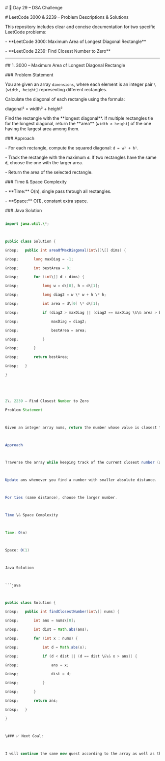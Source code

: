 \# 🚀 Day 29 – DSA Challenge



\# LeetCode 3000 \& 2239 – Problem Descriptions \& Solutions



This repository includes clear and concise documentation for two specific LeetCode problems:



\- \*\*LeetCode 3000: Maximum Area of Longest Diagonal Rectangle\*\*

\- \*\*LeetCode 2239: Find Closest Number to Zero\*\*



---



\## 1. 3000 – Maximum Area of Longest Diagonal Rectangle



\### Problem Statement  

You are given an array `dimensions`, where each element is an integer pair `\[width, height]` representing different rectangles.  

Calculate the diagonal of each rectangle using the formula:  



diagonal² = width² + height²



Find the rectangle with the \*\*longest diagonal\*\*. If multiple rectangles tie for the longest diagonal, return the \*\*area\*\* (`width × height`) of the one having the largest area among them.



\### Approach  

\- For each rectangle, compute the squared diagonal: `d = w² + h²`.

\- Track the rectangle with the maximum `d`. If two rectangles have the same `d`, choose the one with the larger area.

\- Return the area of the selected rectangle.



\### Time \& Space Complexity  

\- \*\*Time:\*\* O(n), single pass through all rectangles.  

\- \*\*Space:\*\* O(1), constant extra space.



\### Java Solution  

```java

import java.util.\*;



public class Solution {

&nbsp;   public int areaOfMaxDiagonal(int\[]\[] dims) {

&nbsp;       long maxDiag = -1;

&nbsp;       int bestArea = 0;

&nbsp;       for (int\[] d : dims) {

&nbsp;           long w = d\[0], h = d\[1];

&nbsp;           long diag2 = w \* w + h \* h;

&nbsp;           int area = d\[0] \* d\[1];

&nbsp;           if (diag2 > maxDiag || (diag2 == maxDiag \&\& area > bestArea)) {

&nbsp;               maxDiag = diag2;

&nbsp;               bestArea = area;

&nbsp;           }

&nbsp;       }

&nbsp;       return bestArea;

&nbsp;   }

}





2\. 2239 – Find Closest Number to Zero

Problem Statement



Given an integer array nums, return the number whose value is closest to zero. If multiple numbers are equally close, return the greatest value among them (i.e., prefer positive).



Approach



Traverse the array while keeping track of the current closest number (ans) and its absolute distance from zero (dist).



Update ans whenever you find a number with smaller absolute distance.



For ties (same distance), choose the larger number.



Time \& Space Complexity



Time: O(n)



Space: O(1)



Java Solution



```java



public class Solution {

&nbsp;   public int findClosestNumber(int\[] nums) {

&nbsp;       int ans = nums\[0];

&nbsp;       int dist = Math.abs(ans);

&nbsp;       for (int x : nums) {

&nbsp;           int d = Math.abs(x);

&nbsp;           if (d < dist || (d == dist \&\& x > ans)) {

&nbsp;               ans = x;

&nbsp;               dist = d;

&nbsp;           }

&nbsp;       }

&nbsp;       return ans;

&nbsp;   }

}



\### ✅ Next Goal:



I will continue the same new quest according to the array as well as the string



